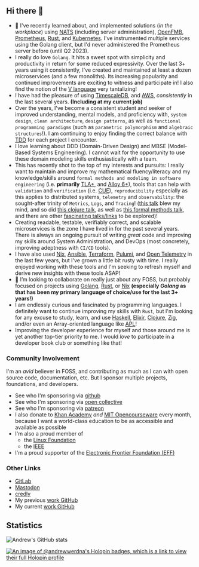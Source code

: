 ## Hi there 👋

- 🌱 I've recently learned about, and implemented solutions (_in the workplace_) using [NATS](https://nats.io/) (including server administration), [OpenFMB](https://openfmb.openenergysolutions.com/), [Prometheus](https://prometheus.io/docs/introduction/overview/), [Rust](https://rust-lang.org), and [Kubernetes](https://kubernetes.io/). I've instrumented multiple services using the Golang client, but I'd never administered the Prometheus server before (until Q2 2023).
- I really do love `Golang`. It hits a sweet spot with simplicity and productivity in return for some reduced expressivity. Over the last 3+ years using it consistently, I've created and maintained at least a dozen microservices (and a few monoliths). Its increasing popularity and continued improvements are exciting to witness and participate in! I also find the notion of the [V language](https://vlang.io/) very tantalizing!
- I have had the pleasure of using [TimescaleDB](https://www.timescale.com/), and [AWS](https://aws.amazon.com/), _consistently_ in the last several years. **(Including at my current job)**
- Over the years, I've become a consistent student and seeker of improved understanding, mental models, and proficiency with, `system design`, `clean architecture`, `design patterns`, as well as `functional programming paradigms` (such as `parametric polymorphism` and `algebraic structures`!). I am continuing to enjoy finding the correct balance with [TDD](https://www.youtube.com/watch?v=EZ05e7EMOLM) for each project I encounter.
- I love learning about DDD (Domain-Driven Design) and MBSE (Model-Based Systems Engineering). I cannot wait for the opportunity to use these domain modeling skills enthusiastically with a team.
- This has recently shot to the top of my interests and pursuits: I really want to maintain and improve my mathematical fluency/literacy and my knowledge/skills around `formal methods and modeling in software engineering` (i.e. **primarily** [TLA+](https://lamport.azurewebsites.net/tla/tla.html), and [Alloy 6+](https://alloytools.org)), tools that can help with `validation` and `verification` (i.e. [CUE](https://cuelang.org/)), `reproducibility` especially as this applies to distributed systems, `telemetry` and `observability`: the sought-after trinity of `Metrics`, `Logs`, and `Tracing`! ([this talk](https://www.cncf.io/online-programs/cncf-on-demand-webinar-understand-your-system-like-never-before/) blew my mind, and so did [this clojure talk](https://youtu.be/8Ab3ArE8W3s), as well as [this formal methods talk](https://www.youtube.com/watch?v=5YjsSDDWFDY), and there are other [fascinating talks/links](https://www.cncf.io/projects/opentelemetry/) to be explored)!
- Creating readable, testable, verifiably correct, and scalable microservices is the zone I have lived in for the past several years. There is always an ongoing pursuit of writing _great_ code and improving my skills around System Administration, and DevOps (most concretely, improving adeptness with `CI/CD` tools).
- I  have also used [Nix](https://nixos.org/), [Ansible](https://docs.ansible.com/), [Terraform](https://www.terraform.io/), [Pulumi](https://github.com/pulumi/pulumi), and [Open Telemetry](https://opentelemetry.io/docs/) in the last few years, but I've grown a little bit rusty with time. I really enjoyed working with these tools and I'm seeking to refresh myself and derive new insights with these tools ASAP!
- 👯 I’m looking to collaborate on really just about any FOSS, but probably focused on projects using [Golang](https://go.dev/), [Rust](https://rust-lang.org), or [Nix](https://github.com/NixOS/nix) **(especially _Golang_ as that has been my primary language of choice/use for the last 3+ years!)**
- I am endlessly curious and fascinated by programming languages. I definitely want to continue improving my skills with `Rust`, but I'm looking for any excuse to study, learn, and use [Haskell](https://www.haskell.org/), [Elixir](https://elixir-lang.org/), [Clojure](https://clojure.org/index), [Zig](https://ziglang.org), and/or even an Array-oriented language like [APL](https://www.dyalog.com/mastering-dyalog-apl.htm)!
- Improving the developer experience for myself and those around me is yet another top-tier priority to me. I would _love_ to participate in a developer book club or something like that!

### Community Involvement

I'm an _avid_ believer in FOSS, and contributing as much as I can with open source code, documentation, etc. But I sponsor multiple projects, foundations, and developers.
  - See who I'm sponsoring via [github](https://github.com/andrew-werdna?tab=sponsoring)
  - See who I'm sponsoring via [open collective](https://opencollective.com/altair-cepheus)
  - See who I'm sponsoring via [patreon](https://www.patreon.com/user/creators?u=19921043)
  - I also donate to [Khan Academy](https://www.khanacademy.org/profile/andrew101werdna) _and_ [MIT Opencourseware](https://ocw.mit.edu/) every month, because I want a world-class education to be as accessible and available as possible
  - I'm also a proud member of
    - the [Linux Foundation](https://openprofile.dev/profile/ab7100)
    - the [IEEE](https://ieee-collabratec.ieee.org/app/p/AndrewBrown1006690)
  - I'm a proud supporter of the [Electronic Frontier Foundation (EFF)](https://www.eff.org/)

### Other Links

- [GitLab](https://gitlab.com/ab5717)
- [Mastodon](https://mastodon.social/@andrew_the_seeker)
- [credly](https://www.credly.com/users/andrew-brown.8a762248)
- My previous [work GitHub](https://github.com/abrown7100)
- My current [work GitHub](https://github.com/Andrew-Brown3_duke)

## Statistics
![Andrew's GitHub stats](https://github-readme-stats.vercel.app/api?username=andrew-werdna&count_private=true&theme=tokyonight&show_icons=true)
<!--
[![Top Langs](https://github-readme-stats.vercel.app/api/top-langs/?username=andrew-werdna&theme=tokyonight&count_private=true)](https://github.com/anuraghazra/github-readme-stats)
-->

[![An image of @andrewwerdna's Holopin badges, which is a link to view their full Holopin profile](https://holopin.me/andrewwerdna)](https://holopin.io/@andrewwerdna)

<!--
**andrew-werdna/andrew-werdna** is a ✨ _special_ ✨ repository because its `README.md` (this file) appears on your GitHub profile.

Here are some ideas to get you started:

- 🔭 I’m currently working on ...
- 🌱 I’m currently learning ...
- 👯 I’m looking to collaborate on ...
- 🤔 I’m looking for help with ...
- 💬 Ask me about ...
- 📫 How to reach me: ...
- 😄 Pronouns: ...
- ⚡ Fun fact: ...
-->
